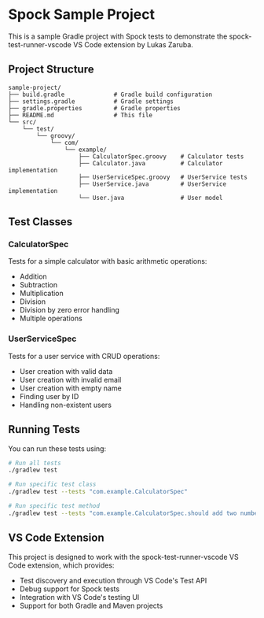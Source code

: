 # Spock Sample Project

This is a sample Gradle project with Spock tests to demonstrate the spock-test-runner-vscode VS Code extension by Lukas Zaruba.

## Project Structure

```
sample-project/
├── build.gradle              # Gradle build configuration
├── settings.gradle           # Gradle settings
├── gradle.properties         # Gradle properties
├── README.md                 # This file
└── src/
    └── test/
        └── groovy/
            └── com/
                └── example/
                    ├── CalculatorSpec.groovy    # Calculator tests
                    ├── Calculator.java          # Calculator implementation
                    ├── UserServiceSpec.groovy   # UserService tests
                    ├── UserService.java         # UserService implementation
                    └── User.java                # User model
```

## Test Classes

### CalculatorSpec
Tests for a simple calculator with basic arithmetic operations:
- Addition
- Subtraction
- Multiplication
- Division
- Division by zero error handling
- Multiple operations

### UserServiceSpec
Tests for a user service with CRUD operations:
- User creation with valid data
- User creation with invalid email
- User creation with empty name
- Finding user by ID
- Handling non-existent users

## Running Tests

You can run these tests using:

```bash
# Run all tests
./gradlew test

# Run specific test class
./gradlew test --tests "com.example.CalculatorSpec"

# Run specific test method
./gradlew test --tests "com.example.CalculatorSpec.should add two numbers correctly"
```

## VS Code Extension

This project is designed to work with the spock-test-runner-vscode VS Code extension, which provides:
- Test discovery and execution through VS Code's Test API
- Debug support for Spock tests
- Integration with VS Code's testing UI
- Support for both Gradle and Maven projects
